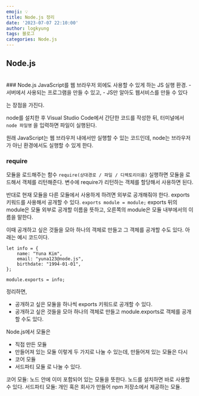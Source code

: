 ```yaml
---
emoji: 💡
title: Node.js 정리
date: '2023-07-07 22:10:00'
author: logkyung
tags: 블로그
categories: Node.js
---
```


## Node.js
<br>
### Node.js
JavaScript를 웹 브라우저 외에도 사용할 수 있게 하는 JS 실행 환경.
- 서버에서 사용되는 프로그램을 만들 수 있고,
- JS만 알아도 웹서비스를 만들 수 있다

는 장점을 가진다.

node를 설치한 후 Visual Studio Code에서 간단한 코드를 작성한 뒤, 터미널에서
`node 파일명`
을 입력하면 파일이 실행된다.

원래 JavaScript는 웹 브라우저 내에서만 실행할 수 있는 코드인데, node는 브라우저가 아닌 환경에서도 실행할 수 있게 한다.
<br>
### require
모듈을 로드해주는 함수
`require(상대경로 / 파일 / 디렉토리이름)`
실행하면 모듈을 로드해서 객체를 리턴해준다. 변수에 require가 리턴하는 객체를 할당해서 사용하면 된다.

반대로 현재 모듈을 다른 모듈에서 사용하게 하려면 외부로 공개해줘야 한다. exports 키워드를 사용해서 공개할 수 있다.
`exports module = module;`
exports 뒤의 module은 모듈 외부로 공개할 이름을 뜻하고, 오른쪽의 module은 모듈 내부에서의 이름을 말한다.

이때 공개하고 싶은 것들을 모아 하나의 객체로 만들고 그 객체를 공개할 수도 있다. 아래는 예시 코드이다.
```
let info = {
	name: "Yuna Kim",
	email: "yuna123@node.js",
	birthdate: "1994-01-01",
};

module.exports = info;
```

정리하면,
- 공개하고 싶은 모듈을 하나씩 exports 키워드로 공개할 수 있다.
- 공개하고 싶은 것들을 모아 하나의 객체로 만들고 module.exports로 객체를 공개할 수도 있다.

Node.js에서 모듈은
- 직접 만든 모듈
- 만들어져 있는 모듈
이렇게 두 가지로 나눌 수 있는데, 만들어져 있는 모듈은 다시
- 코어 모듈
- 서드파티 모듈
로 나눌 수 있다.

코어 모듈: 노드 안에 이미 포함되어 있는 모듈을 뜻한다. 노드를 설치하면 바로 사용할 수 있다.
서드파티 모듈: 개인 혹은 회사가 만들어 npm 저장소에서 제공하는 모듈.
